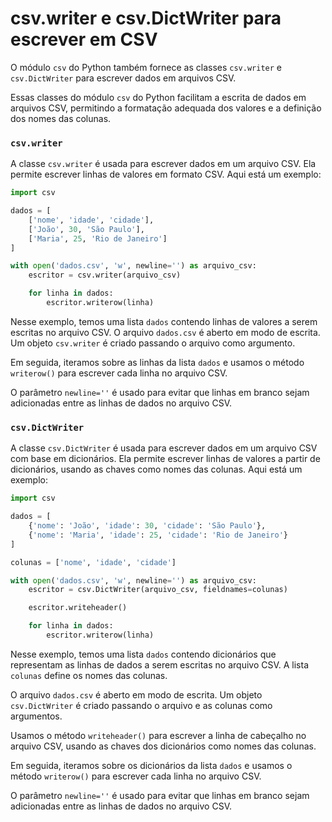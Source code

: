 # csv.writer e csv.DictWriter para escrever em CSV

O módulo `csv` do Python também fornece as classes `csv.writer` e `csv.DictWriter` para escrever dados em arquivos CSV.

Essas classes do módulo `csv` do Python facilitam a escrita de dados em arquivos CSV, permitindo a formatação adequada dos valores e a definição dos nomes das colunas.

### `csv.writer`

A classe `csv.writer` é usada para escrever dados em um arquivo CSV. Ela permite escrever linhas de valores em formato CSV. Aqui está um exemplo:

```python
import csv

dados = [
    ['nome', 'idade', 'cidade'],
    ['João', 30, 'São Paulo'],
    ['Maria', 25, 'Rio de Janeiro']
]

with open('dados.csv', 'w', newline='') as arquivo_csv:
    escritor = csv.writer(arquivo_csv)

    for linha in dados:
        escritor.writerow(linha)
```

Nesse exemplo, temos uma lista `dados` contendo linhas de valores a serem escritas no arquivo CSV. O arquivo `dados.csv` é aberto em modo de escrita. Um objeto `csv.writer` é criado passando o arquivo como argumento.

Em seguida, iteramos sobre as linhas da lista `dados` e usamos o método `writerow()` para escrever cada linha no arquivo CSV.

O parâmetro `newline=''` é usado para evitar que linhas em branco sejam adicionadas entre as linhas de dados no arquivo CSV.

### `csv.DictWriter`

A classe `csv.DictWriter` é usada para escrever dados em um arquivo CSV com base em dicionários. Ela permite escrever linhas de valores a partir de dicionários, usando as chaves como nomes das colunas. Aqui está um exemplo:

```python
import csv

dados = [
    {'nome': 'João', 'idade': 30, 'cidade': 'São Paulo'},
    {'nome': 'Maria', 'idade': 25, 'cidade': 'Rio de Janeiro'}
]

colunas = ['nome', 'idade', 'cidade']

with open('dados.csv', 'w', newline='') as arquivo_csv:
    escritor = csv.DictWriter(arquivo_csv, fieldnames=colunas)

    escritor.writeheader()

    for linha in dados:
        escritor.writerow(linha)
```

Nesse exemplo, temos uma lista `dados` contendo dicionários que representam as linhas de dados a serem escritas no arquivo CSV. A lista `colunas` define os nomes das colunas.

O arquivo `dados.csv` é aberto em modo de escrita. Um objeto `csv.DictWriter` é criado passando o arquivo e as colunas como argumentos.

Usamos o método `writeheader()` para escrever a linha de cabeçalho no arquivo CSV, usando as chaves dos dicionários como nomes das colunas.

Em seguida, iteramos sobre os dicionários da lista `dados` e usamos o método `writerow()` para escrever cada linha no arquivo CSV.

O parâmetro `newline=''` é usado para evitar que linhas em branco sejam adicionadas entre as linhas de dados no arquivo CSV.

